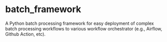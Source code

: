 # batch_framework
A Python batch processing framework for easy deployment of complex batch processing workflows to various workflow orchestrator (e.g., Airflow, Github Action, etc).
